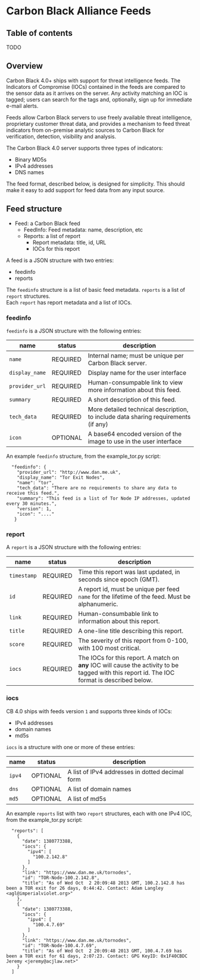 # Carbon Black Alliance Feeds

## Table of contents

TODO

## Overview

Carbon Black 4.0+ ships with support for threat intelligence feeds.  The Indicators of Compromise (IOCs) 
contained in the feeds are compared to the sensor data as it arrives on the server.  Any activity matching an 
IOC is tagged; users can search for the tags and, optionally, sign up for immediate e-mail alerts.

Feeds allow Carbon Black servers to use freely available threat intelligence, proprietary customer threat data,
and provides a mechanism to feed threat indicators from on-premise analytic sources to Carbon Black for verification,
detection, visibility and analysis.

The Carbon Black 4.0 server supports three types of indicators:

  * Binary MD5s
  * IPv4 addresses
  * DNS names

The feed format, described below, is designed for simplicity.  This should make it easy to add support for feed
data from any input source.

## Feed structure

* Feed: a Carbon Black feed
  * FeedInfo: Feed metadata: name, description, etc
  * Reports: a list of report
      * Report metadata: title, id, URL
      * IOCs for this report

A feed is a JSON structure with two entries:

* feedinfo 
* reports

The `feedinfo` structure is a list of basic feed metadata.   `reports` is a list of `report` structures.  
Each `report` has report metadata and a list of IOCs.  

### feedinfo 

`feedinfo` is a JSON structure with the following entries:

| name  | status | description | 
| ----- | -------|-------------| 
| `name`         | REQUIRED | Internal name; must be unique per Carbon Black server. | 
| `display_name` | REQUIRED | Display name for the user interface | 
| `provider_url` | REQUIRED | Human-consumpable link to view more information about this feed. | 
| `summary`      | REQUIRED | A short description of this feed. | 
| `tech_data`    | REQUIRED | More detailed technical description, to include data sharing requirements (if any) | 
| `icon`         | OPTIONAL | A base64 encoded version of the image to use in the user interface | 

An example `feedinfo` structure, from the example_tor.py script:

```
  "feedinfo": {
    "provider_url": "http://www.dan.me.uk",
    "display_name": "Tor Exit Nodes",
    "name": "tor",
    "tech_data": "There are no requirements to share any data to receive this feed.",
    "summary": "This feed is a list of Tor Node IP addresses, updated every 30 minutes.",
    "version": 1,
    "icon": "...."
   }
```

### report

A `report` is a JSON structure with the following entries:

| name  | status | description | 
| ----- | -------|-------------| 
| `timestamp`    | REQUIRED | Time this report was last updated, in seconds since epoch (GMT). | 
| `id`           | REQUIRED | A report id, must be unique per feed `name` for the lifetime of the feed.  Must be alphanumeric. | 
| `link`         | REQUIRED | Human-consumbable link to information about this report. | 
| `title`        | REQUIRED | A one-line title describing this report. | 
| `score`        | REQUIRED | The severity of this report from 0-100, with 100 most critical. | 
| `iocs`         | REQUIRED | The IOCs for this report.  A match on __any__ IOC will cause the activity to be tagged with this report id.  The IOC format is described below. | 

### iocs

CB 4.0 ships with feeds version `1` and supports three kinds of IOCs:

* IPv4 addresses
* domain names
* md5s

`iocs` is a structure with one or more of these entries:

| name  | status | description | 
| ----- | -------|-------------| 
| `ipv4`         | OPTIONAL | A list of IPv4 addresses in dotted decimal form | 
| `dns`          | OPTIONAL | A list of domain names | 
| `md5`          | OPTIONAL | A list of md5s | 

An example `reports` list with two `report` structures, each with one IPv4 IOC, from the example_tor.py script:

```
  "reports": [
    {
      "date": 1380773388,
      "iocs": {
        "ipv4": [
          "100.2.142.8"
        ]
      },
      "link": "https://www.dan.me.uk/tornodes",
      "id": "TOR-Node-100.2.142.8",
      "title": "As of Wed Oct  2 20:09:48 2013 GMT, 100.2.142.8 has been a TOR exit for 26 days, 0:44:42. Contact: Adam Langley <agl@imperialviolet.org>"
    },
    {
      "date": 1380773388,
      "iocs": {
        "ipv4": [
          "100.4.7.69"
        ]
      },
      "link": "https://www.dan.me.uk/tornodes",
      "id": "TOR-Node-100.4.7.69",
      "title": "As of Wed Oct  2 20:09:48 2013 GMT, 100.4.7.69 has been a TOR exit for 61 days, 2:07:23. Contact: GPG KeyID: 0x1F40CBDC Jeremy <jeremy@acjlaw.net>"
    }
  ]
```
    
